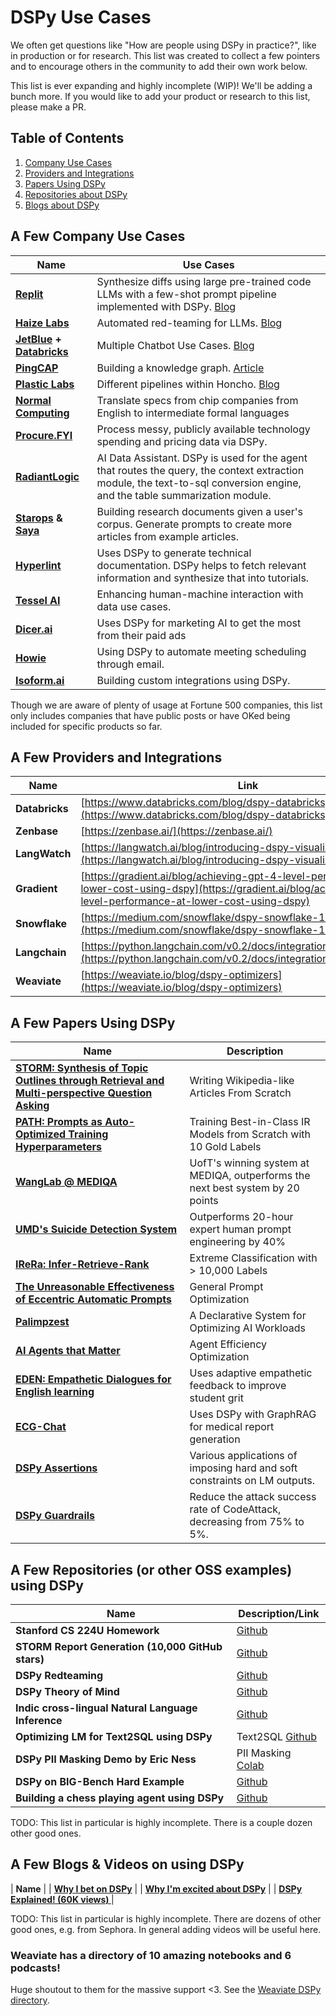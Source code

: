 # DSPy Use Cases

We often get questions like "How are people using DSPy in practice?", like in production or for research. This list was created to collect a few pointers and to encourage others in the community to add their own work below.

This list is ever expanding and highly incomplete (WIP)! We'll be adding a bunch more. If you would like to add your product or research to this list, please make a PR.

## Table of Contents

1. [Company Use Cases](#a-few-company-use-cases)
2. [Providers and Integrations](#a-few-providers-and-integrations)
3. [Papers Using DSPy](#a-few-papers-using-dspy)
4. [Repositories about DSPy](#a-few-repositories-about-dspy)
5. [Blogs about DSPy](#a-few-blogs-about-dspy)

## A Few Company Use Cases

| **Name** | **Use Cases** |
|---|---|
| **[Replit](https://replit.com/)** | Synthesize diffs using large pre-trained code LLMs with a few-shot prompt pipeline implemented with DSPy. [Blog](https://blog.replit.com/code-repair) |
| **[Haize Labs](https://www.haizelabs.com/)** | Automated red-teaming for LLMs. [Blog](https://blog.haizelabs.com/posts/dspy/) |
| **[JetBlue](https://www.jetblue.com/) + [Databricks](https://www.databricks.com/)** | Multiple Chatbot Use Cases. [Blog](https://www.databricks.com/blog/optimizing-databricks-llm-pipelines-dspy) |
| **[PingCAP](https://pingcap.com/)** | Building a knowledge graph. [Article](https://www.pingcap.com/article/building-a-graphrag-from-wikipedia-page-using-dspy-openai-and-tidb-vector-database/) |
| **[Plastic Labs](https://www.plasticlabs.ai/)** | Different pipelines within Honcho. [Blog](https://blog.plasticlabs.ai/blog/User-State-is-State-of-the-Art) |
| **[Normal Computing](https://www.normalcomputing.com/)** | Translate specs from chip companies from English to intermediate formal languages |
| **[Procure.FYI](https://www.procure.fyi/)** | Process messy, publicly available technology spending and pricing data via DSPy. |
| **[RadiantLogic](https://www.radiantlogic.com/)** | AI Data Assistant. DSPy is used for the agent that routes the query, the context extraction module, the text-to-sql conversion engine, and the table summarization module. |
| **[Starops](https://staropshq.com/) & [Saya](https://heysaya.ai/)** | Building research documents given a user's corpus. Generate prompts to create more articles from example articles. |
| **[Hyperlint](https://hyperlint.com)** | Uses DSPy to generate technical documentation. DSPy helps to fetch relevant information and synthesize that into tutorials. |
| **[Tessel AI](https://tesselai.com/)** | Enhancing human-machine interaction with data use cases. |
| **[Dicer.ai](https://dicer.ai/)** | Uses DSPy for marketing AI to get the most from their paid ads |
| **[Howie](https://howie.ai)** | Using DSPy to automate meeting scheduling through email. |
| **[Isoform.ai](https://isoform.ai)** | Building custom integrations using DSPy. |

Though we are aware of plenty of usage at Fortune 500 companies, this list only includes companies that have public posts or have OKed being included for specific products so far.

## A Few Providers and Integrations

| **Name** | **Link** |
|---|---|
| **Databricks** | [https://www.databricks.com/blog/dspy-databricks](https://www.databricks.com/blog/dspy-databricks) |
| **Zenbase** | [https://zenbase.ai/](https://zenbase.ai/) |
| **LangWatch** | [https://langwatch.ai/blog/introducing-dspy-visualizer](https://langwatch.ai/blog/introducing-dspy-visualizer) |
| **Gradient** | [https://gradient.ai/blog/achieving-gpt-4-level-performance-at-lower-cost-using-dspy](https://gradient.ai/blog/achieving-gpt-4-level-performance-at-lower-cost-using-dspy) |
| **Snowflake** | [https://medium.com/snowflake/dspy-snowflake-140d6d947d73](https://medium.com/snowflake/dspy-snowflake-140d6d947d73) |
| **Langchain** | [https://python.langchain.com/v0.2/docs/integrations/providers/dspy/](https://python.langchain.com/v0.2/docs/integrations/providers/dspy/) |
| **Weaviate** | [https://weaviate.io/blog/dspy-optimizers](https://weaviate.io/blog/dspy-optimizers) |

## A Few Papers Using DSPy

| **Name** | **Description** |
|---|---|
| **[STORM: Synthesis of Topic Outlines through Retrieval and Multi-perspective Question Asking](https://arxiv.org/abs/2402.14207)** | Writing Wikipedia-like Articles From Scratch |
| **[PATH: Prompts as Auto-Optimized Training Hyperparameters](https://arxiv.org/abs/2406.11706)** | Training Best-in-Class IR Models from Scratch with 10 Gold Labels |
| **[WangLab @ MEDIQA](https://arxiv.org/abs/2404.14544)** | UofT's winning system at MEDIQA, outperforms the next best system by 20 points |
| **[UMD's Suicide Detection System](https://arxiv.org/abs/2406.06608)** | Outperforms 20-hour expert human prompt engineering by 40% |
| **[IReRa: Infer-Retrieve-Rank](https://arxiv.org/abs/2401.12178)** | Extreme Classification with > 10,000 Labels |
| **[The Unreasonable Effectiveness of Eccentric Automatic Prompts](https://arxiv.org/abs/2402.10949v2)** | General Prompt Optimization |
| **[Palimpzest](https://arxiv.org/abs/2405.14696)** | A Declarative System for Optimizing AI Workloads |
| **[AI Agents that Matter](https://arxiv.org/abs/2407.01502v1)** | Agent Efficiency Optimization |
| **[EDEN: Empathetic Dialogues for English learning](https://arxiv.org/abs/2406.17982v1)** | Uses adaptive empathetic feedback to improve student grit |
| **[ECG-Chat](https://arxiv.org/pdf/2408.08849)** | Uses DSPy with GraphRAG for medical report generation |
| **[DSPy Assertions](https://arxiv.org/abs/2312.13382)** | Various applications of imposing hard and soft constraints on LM outputs. |
| **[DSPy Guardrails](https://boxiyu.github.io/assets/pdf/DSPy_Guardrails.pdf)** | Reduce the attack success rate of CodeAttack, decreasing from 75% to 5%. |


## A Few Repositories (or other OSS examples) using DSPy

| **Name** | **Description/Link** |
|---|---|
| **Stanford CS 224U Homework** | [Github](https://github.com/cgpotts/cs224u/blob/main/hw_openqa.ipynb) |
| **STORM Report Generation (10,000 GitHub stars)** | [Github](https://github.com/stanford-oval/storm) |
| **DSPy Redteaming** | [Github](https://github.com/haizelabs/dspy-redteam) |
| **DSPy Theory of Mind** |  [Github](https://github.com/plastic-labs/dspy-opentom) |
| **Indic cross-lingual Natural Language Inference** |  [Github](https://github.com/saifulhaq95/DSPy-Indic/blob/main/indicxlni.ipynb) |
| **Optimizing LM for Text2SQL using DSPy** | Text2SQL [Github](https://github.com/jjovalle99/DSPy-Text2SQL) |
| **DSPy PII Masking Demo by Eric Ness** | PII Masking [Colab](https://colab.research.google.com/drive/1KZR1sGTp_RLWUJPAiK1FKPKI-Qn9neUm?usp=sharing) |
| **DSPy on BIG-Bench Hard Example** |  [Github](https://drchrislevy.github.io/posts/dspy/dspy.html) |
| **Building a chess playing agent using DSPy** |  [Github](https://medium.com/thoughts-on-machine-learning/building-a-chess-playing-agent-using-dspy-9b87c868f71e) |

 
TODO: This list in particular is highly incomplete. There is a couple dozen other good ones.

## A Few Blogs & Videos on using DSPy

| **Name** |
| **[Why I bet on DSPy](https://blog.isaacbmiller.com/posts/dspy)** |
| **[Why I'm excited about DSPy](https://substack.stephen.so/p/why-im-excited-about-dspy)** |
| **[DSPy Explained! (60K views) ]()** |

TODO: This list in particular is highly incomplete. There are dozens of other good ones, e.g. from Sephora. In general adding videos will be useful here.

### Weaviate has a directory of 10 amazing notebooks and 6 podcasts!

Huge shoutout to them for the massive support <3. See the [Weaviate DSPy directory](https://weaviate.io/developers/weaviate/more-resources/dspy).
